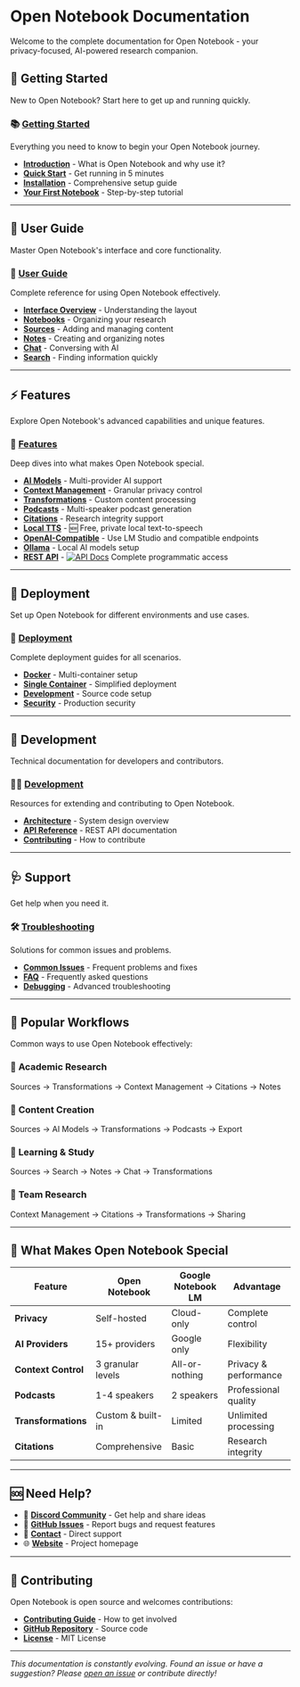 # Open Notebook Documentation

Welcome to the complete documentation for Open Notebook - your privacy-focused, AI-powered research companion.

## 🚀 Getting Started

New to Open Notebook? Start here to get up and running quickly.

### 📚 **[Getting Started](getting-started/index.md)**
Everything you need to know to begin your Open Notebook journey.
- **[Introduction](getting-started/introduction.md)** - What is Open Notebook and why use it?
- **[Quick Start](getting-started/quick-start.md)** - Get running in 5 minutes
- **[Installation](getting-started/installation.md)** - Comprehensive setup guide
- **[Your First Notebook](getting-started/first-notebook.md)** - Step-by-step tutorial

---

## 📖 User Guide

Master Open Notebook's interface and core functionality.

### 🎯 **[User Guide](user-guide/index.md)**
Complete reference for using Open Notebook effectively.
- **[Interface Overview](user-guide/interface-overview.md)** - Understanding the layout
- **[Notebooks](user-guide/notebooks.md)** - Organizing your research
- **[Sources](user-guide/sources.md)** - Adding and managing content
- **[Notes](user-guide/notes.md)** - Creating and organizing notes
- **[Chat](user-guide/chat.md)** - Conversing with AI
- **[Search](user-guide/search.md)** - Finding information quickly

---

## ⚡ Features

Explore Open Notebook's advanced capabilities and unique features.

### 🔧 **[Features](features/index.md)**
Deep dives into what makes Open Notebook special.
- **[AI Models](features/ai-models.md)** - Multi-provider AI support
- **[Context Management](features/context-management.md)** - Granular privacy control
- **[Transformations](features/transformations.md)** - Custom content processing
- **[Podcasts](features/podcasts.md)** - Multi-speaker podcast generation
- **[Citations](features/citations.md)** - Research integrity support
- **[Local TTS](features/local_tts.md)** - 🆕 Free, private local text-to-speech
- **[OpenAI-Compatible](features/openai-compatible.md)** - Use LM Studio and compatible endpoints
- **[Ollama](features/ollama.md)** - Local AI models setup
- **[REST API](development/api-reference.md)** - [![API Docs](https://img.shields.io/badge/API-Documentation-blue?style=flat-square)](http://localhost:5055/docs) Complete programmatic access

---

## 🚀 Deployment

Set up Open Notebook for different environments and use cases.

### 🐳 **[Deployment](deployment/index.md)**
Complete deployment guides for all scenarios.
- **[Docker](deployment/docker.md)** - Multi-container setup
- **[Single Container](deployment/single-container.md)** - Simplified deployment
- **[Development](deployment/development.md)** - Source code setup
- **[Security](deployment/security.md)** - Production security

---

## 🔧 Development

Technical documentation for developers and contributors.

### 👩‍💻 **[Development](development/index.md)**
Resources for extending and contributing to Open Notebook.
- **[Architecture](development/architecture.md)** - System design overview
- **[API Reference](development/api-reference.md)** - REST API documentation
- **[Contributing](development/contributing.md)** - How to contribute

---

## 🩺 Support

Get help when you need it.

### 🛠️ **[Troubleshooting](troubleshooting/index.md)**
Solutions for common issues and problems.
- **[Common Issues](troubleshooting/common-issues.md)** - Frequent problems and fixes
- **[FAQ](troubleshooting/faq.md)** - Frequently asked questions
- **[Debugging](troubleshooting/debugging.md)** - Advanced troubleshooting

---

## 🔄 Popular Workflows

Common ways to use Open Notebook effectively:

### 🔬 **Academic Research**
Sources → Transformations → Context Management → Citations → Notes

### 📝 **Content Creation**
Sources → AI Models → Transformations → Podcasts → Export

### 🧠 **Learning & Study**
Sources → Search → Notes → Chat → Transformations

### 👥 **Team Research**
Context Management → Citations → Transformations → Sharing

---

## 🌟 What Makes Open Notebook Special

| Feature | Open Notebook | Google Notebook LM | Advantage |
|---------|---------------|-------------------|-----------|
| **Privacy** | Self-hosted | Cloud-only | Complete control |
| **AI Providers** | 15+ providers | Google only | Flexibility |
| **Context Control** | 3 granular levels | All-or-nothing | Privacy & performance |
| **Podcasts** | 1-4 speakers | 2 speakers | Professional quality |
| **Transformations** | Custom & built-in | Limited | Unlimited processing |
| **Citations** | Comprehensive | Basic | Research integrity |

---

## 🆘 Need Help?

- 💬 **[Discord Community](https://discord.gg/37XJPXfz2w)** - Get help and share ideas
- 🐛 **[GitHub Issues](https://github.com/lfnovo/open-notebook/issues)** - Report bugs and request features
- 📧 **[Contact](mailto:luis@lfnovo.com)** - Direct support
- 🌐 **[Website](https://www.open-notebook.ai)** - Project homepage

---

## 🤝 Contributing

Open Notebook is open source and welcomes contributions:

- **[Contributing Guide](development/contributing.md)** - How to get involved
- **[GitHub Repository](https://github.com/lfnovo/open-notebook)** - Source code
- **[License](https://github.com/lfnovo/open-notebook/blob/main/LICENSE)** - MIT License

---

*This documentation is constantly evolving. Found an issue or have a suggestion? Please [open an issue](https://github.com/lfnovo/open-notebook/issues) or contribute directly!*